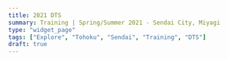 ```yaml
---
title: 2021 DTS
summary: Training | Spring/Summer 2021 - Sendai City, Miyagi
type: "widget_page"
tags: ["Explore", "Tohoku", "Sendai", "Training", "DTS"]
draft: true
---
```

